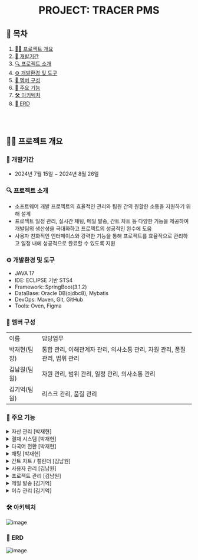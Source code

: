 
<div align="center">
  <h1><strong>PROJECT: TRACER PMS</strong></h1>
</div>

## 📑 목차
  1. [🙋‍♂️ 프로젝트 개요](#-프로젝트-개요) <br>
  2. [📅 개발기간](#-개발기간) <br>
  3. [🔍 프로젝트 소개](#-프로젝트-소개) <br>
  4. [⚙ 개발환경 및 도구](#-개발환경-및-도구) <br>
  5. [👬 멤버 구성](#-멤버-구성) <br>
  6. [🚩 주요 기능](#-주요-기능) <br>
  7. [🛠 아키텍처](#-아키텍처) <br>
  8. [🔐 ERD](#-ERD)

   <br><br>
   
## 🙋‍♂️ 프로젝트 개요
### 📅 개발기간
+ 2024년 7월 15일 ~ 2024년 8월 26일

### 🔍 프로젝트 소개
+ 소프트웨어 개발 프로젝트의 효율적인 관리와 팀원 간의 원할한 소통을 지원하기 위해 설계
+ 프로젝트 일정 관리, 실시간 채팅, 메일 발송, 간트 차트 등 다양한 기능을 제공하여 <br> 개발팀의 생산성을 극대화하고 프로젝트의 성공적인 완수에 도움
+ 사용자 친화적인 인터페이스와 강력한 기능을 통해 프로젝트를 효율적으로 관리하고 일정 내에 성공적으로 완료할 수 있도록 지원

### ⚙ 개발환경 및 도구
+ JAVA 17
+ IDE: ECLIPSE 기반 STS4
+ Framework: SpringBoot(3.1.2)
+ DataBase: Oracle DB(ojdbc8), Mybatis
+ DevOps: Maven, Git, GitHub
+ Tools: Oven, Figma

### 👬 멤버 구성
<table>
<tr>
<td>이름</td><td>담당업무</td>  
</tr>
<tr>
<td>박재현(팀장)</td><td>통합 관리, 이해관계자 관리, 의사소통 관리, 자원 관리, 품질 관리, 범위 관리</td>
</tr>
<tr>
  <td>김남원(팀원)</td><td>자원 관리, 범위 관리, 일정 관리, 의사소통 관리</td> 
</tr>
<tr>
<td>김기억(팀원)</td><td>리스크 관리, 품질 관리</td> 
</tr>
  
</table>

### 🚩 주요 기능
<details>
  <summary> 자산 관리 [박재현] </summary>
  <div markdown="1">
  <br> - 예산 관리 <br>
  <br> - 드롭다운에서 프로젝트 선택 후 선택 된 프로젝트의 예산 현황 확인
    <img src ="https://github.com/user-attachments/assets/f7cbb5e7-f446-4293-a0e2-c3d7a31ffc78" >
  <br> - 예산 추가 / 예산 삭감 시 입력된 금액만큼 반영 <br>
  <br> - 새 프로젝트 생성 시에는 '새 프로젝트 예산 부여'를 사용 <br>
  <br> - 자산 관리
    <img src ="https://github.com/user-attachments/assets/12048821-0d39-451b-b0ce-29c18b1977de">
  <br> - 프로젝트마다 자산 추가 가능: 자산 이름, 자산 유형, 구매일/임대일, 만료일, 가격
    <img src ="https://github.com/user-attachments/assets/eab379b4-eba0-4746-95f3-b1e97ec6d37d">
  </div>
</details>
<details> 
  <summary> 결재 시스템 [박재현] </summary>
  <div markdown="1">
  <div>
    <br> - 'To Do' 게시판에서 작업에 대해 결재 요청을 할 경우 
    <img src ="https://github.com/user-attachments/assets/43542d40-2ac0-4a0d-91ef-9be97fd2d016">
    <br> - '결재 관리' 게시판에서 결재 요청 된 작업을 확인하여 반려 / 결재 완료 가능 
    <br> - '보류'시, 피드백 작성하여 반려 가능 <br>  
    <br> - 'To Do' 게시판에서 결재 요청 시 파일 업로드, '결재 관리' 게시판에서 파일 다운로드 가능
    <img src = "https://github.com/user-attachments/assets/55a3af90-135c-4a10-a8d4-714c93f8b104">
  </div>
  </div>
</details>
<details>
  <summary> 다국어 전환 [박재현] </summary>
  <div markdown="1">
  <br> - 사용자의 접속 환경에 따라 한글 사용 시 'change to English', 영어 사용 시 '한국어로 변경' 출력 <br>
  <br> - 'change to English' : '내 정보' 페이지가 영어로 변경 <br>
  <br> - '한국어로 변경' : '내 정보' 페이지가 한국어로 변경<br>
 <br> - 한국어
 <img src = "https://github.com/user-attachments/assets/5bdb9798-f04e-4410-9ece-8319cb12df4e"
 alt="한국어 페이지">
 <br> - 영어
 <img src = "https://github.com/user-attachments/assets/a92fe3ea-cb3c-4fa7-8937-c3004cc9f168" alt="영어 페이지">
  </div>
</details>
<details>
  <summary> 채팅 [박재현] </summary>
  <div markdown="1">
  <h3> 단체 채팅 </h3> 
    - '단체 채팅' 입장 후 (기본 '단체 채팅1' 입장) 내용 입력 후 전송 <br>
    <br> - 로그아웃 후에도 채팅 기록 확인 가능 <br>
    <br> - '채팅 기록 삭제' 시, 저장된 채팅 기록 삭제 후 초기화
    <img src= "https://github.com/user-attachments/assets/f5e0a94b-ef4f-4ce2-93a3-6c32bc2c190c" alt="단체 채팅">
  <h3> 개인 채팅 </h3>
    - '개인 채팅' 입장 후 수신자와 내용 입력 후 전송 <br>
    <br> - 수신자 닉네임이 정확히 일치해야 수신됨
    <img src = "https://github.com/user-attachments/assets/8533585e-625a-4eb0-a013-6623bafe3835" alt="개인 채팅">
  </div>
</details>
<details>
  <summary> 간트 차트 / 캘린더 [김남원] </summary>
  <div markdown="1">
    <h3> 간트 차트 </h3>
    - 일정을 간트차트로 조회할 수 있다. <br>
    - 프로젝트 별로 일정을 확인할 수 있다. <br>
    - 드래그앤 드랍으로 일정을 변경할 수 있다. <br>
    - + 버튼으로 새 일정을 등록할 수 있다. <br>
    <image src="https://github.com/user-attachments/assets/92aa6e09-ab5b-412c-a6d7-64b816d1e873"> <br>
    <h3> 캘린더 </h3>
    - 일정을 캘린더 형식으로 조회할 수 있다. <br>
    - 프로젝트 별로 일정을 확인할 수 있다. <br>
    - 드래그앤 드랍으로 일정을 변경할 수 있다. <br>
    - 셀 또는 일정 바를 클릭하여 일정을 등록 및 변경할 수 있다. <br>
    - 프로젝트, 팀, 개인 별로 체크박스를 체크하여 해당하는 일정을 조회할 수 있다. <br>
    <image src="https://github.com/user-attachments/assets/72fff869-ffbb-4734-9d1d-f7fd6ebdcf1f"> <br>
  </div>
</details>
<details>
  <summary> 사용자 관리 [김남원] </summary>
  <div markdown="1">
    <h3> 로그인 </h3> 
    - 등록된 회원의 이메일과 비밀번호를 입력하여 로그인할 수 있다. <br>
    <image src="https://github.com/user-attachments/assets/0f53c305-aeee-4ce4-801b-10f6e0a86bb6"> <br>
    <h3> 회원가입 </h3> 
    - 회원 정보를 입력한다. <br>
    - 입력한 이메일로 인증번호를 전송하여 회원가입을 할 수 있다. <br>
    <image src="https://github.com/user-attachments/assets/74aee851-66e1-4173-b3c4-50fdd112a7e1"> <br>
    <h3> 비밀번호 초기화 </h3> 
    - 새 비밀번호를 이메일로 전송받을 수 있다. <br>
    <image src="https://github.com/user-attachments/assets/d5d84fdc-f0ed-447a-bae0-99f1d367ceb9"> <br>
    <h3> 회원 관리 </h3> 
    - 권한, 이름, 닉네임을 입력하여 회원을 검색할 수 있다. <br>
    - 드롭다운으로 회원의 권한을 변경하고, 삭제 버튼으로 삭제할 수 있다. <br>
    - 해당하는 번호의 페이지의 회원목록을 조회할 수 있다. <br>
    <image src="https://github.com/user-attachments/assets/2599884a-9a6e-4fe4-8697-cb3c773e2874"> <br>
  </div>
</details>
<details>
  <summary> 프로젝트 관리 [김남원] </summary>
  <div markdown="1">
  <h3>프로젝트 생성</h3>
  - 프로젝트 명, 설명, 기한을 입력하여 프로젝트를 생성할 수 있다. <br>
    <image src="https://github.com/user-attachments/assets/0a31efe1-268f-4700-8a22-366b04f9d44c"> <br>
  <h3>프로젝트 수정/삭제</h3>
  - 프로젝트에 대한 정보를 수정할 수 있다. <br>
  - 삭제 버튼으로 프로젝트를 삭제할 수 있다. <br>
  - 참여인원 확인을 클릭하면 모달창으로 참여 인원과 참여 가능인원을 조회할 수 있고, <br> 
      인원을 추가하거나 삭제할 수 있다. <br>
    <image src="https://github.com/user-attachments/assets/2ebe7cfe-0f98-42c2-aca8-ff1ae2283ed2"> <br>
    <image src="https://github.com/user-attachments/assets/ab2d611e-e06b-4ef9-aeb5-c4dad54eb9c6"> <br>
  </div>
</details>
<details>
  <summary> 메일 발송 [김기억] </summary>
  <div markdown="1">
    123
  </div>
</details>
<details>
  <summary> 이슈 관리 [김기억] </summary>
  <div markdown="1">
    123
  </div>
</details>

### 🛠 아키텍처
![image](https://github.com/user-attachments/assets/108811b1-a091-499a-89e5-0caebae92335)

### 🔐 ERD
![image](https://github.com/user-attachments/assets/900fe129-de47-44ca-8d67-c2f71b88bdb8)



